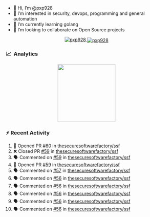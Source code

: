 - 👋  Hi, I’m @pxp928
- 👀  I’m interested in security, devops, programming and general automation
- 🌱  I’m currently learning golang
- 💞️  I’m looking to collaborate on Open Source projects

<p align="center">
  <a href="https://linkedin.com/in/pxp928" target="blank">
    <img src="https://img.shields.io/badge/linkedin-%230077B5.svg?&style=for-the-badge&logo=linkedin&logoColor=white" alt="pxp928" />
  </a>
  <a href="https://twitter.com/pxp928" target="blank">
    <img align="center" src="https://img.shields.io/badge/Twitter-1DA1F2?style=for-the-badge&logo=twitter&logoColor=white" alt="pxp928" />
  </a>
</p>

### 📈 &nbsp;Analytics

<p align="center">
  <a href="https://github.com/pxp928">
    <img height="180em" src="https://github-readme-stats-eight-theta.vercel.app/api?username=pxp928&show_icons=true&theme=radical&include_all_commits=true&count_private=true&line_height=26"/>
    <!---
    <img height="180em" src="https://github-readme-stats-eight-theta.vercel.app/api/top-langs/?username=pxp928&layout=compact&theme=radical&line_height=26"/>
    --->
  </a>
</p>

### :zap: Recent Activity

<!--START_SECTION:activity-->
1. 💪 Opened PR [#60](https://github.com/thesecuresoftwarefactory/ssf/pull/60) in [thesecuresoftwarefactory/ssf](https://github.com/thesecuresoftwarefactory/ssf)
2. ❌ Closed PR [#59](https://github.com/thesecuresoftwarefactory/ssf/pull/59) in [thesecuresoftwarefactory/ssf](https://github.com/thesecuresoftwarefactory/ssf)
3. 🗣 Commented on [#59](https://github.com/thesecuresoftwarefactory/ssf/issues/59) in [thesecuresoftwarefactory/ssf](https://github.com/thesecuresoftwarefactory/ssf)
4. 💪 Opened PR [#59](https://github.com/thesecuresoftwarefactory/ssf/pull/59) in [thesecuresoftwarefactory/ssf](https://github.com/thesecuresoftwarefactory/ssf)
5. 🗣 Commented on [#57](https://github.com/thesecuresoftwarefactory/ssf/issues/57) in [thesecuresoftwarefactory/ssf](https://github.com/thesecuresoftwarefactory/ssf)
6. 🗣 Commented on [#56](https://github.com/thesecuresoftwarefactory/ssf/issues/56) in [thesecuresoftwarefactory/ssf](https://github.com/thesecuresoftwarefactory/ssf)
7. 🗣 Commented on [#56](https://github.com/thesecuresoftwarefactory/ssf/issues/56) in [thesecuresoftwarefactory/ssf](https://github.com/thesecuresoftwarefactory/ssf)
8. 🗣 Commented on [#56](https://github.com/thesecuresoftwarefactory/ssf/issues/56) in [thesecuresoftwarefactory/ssf](https://github.com/thesecuresoftwarefactory/ssf)
9. 🗣 Commented on [#56](https://github.com/thesecuresoftwarefactory/ssf/issues/56) in [thesecuresoftwarefactory/ssf](https://github.com/thesecuresoftwarefactory/ssf)
10. 🗣 Commented on [#56](https://github.com/thesecuresoftwarefactory/ssf/issues/56) in [thesecuresoftwarefactory/ssf](https://github.com/thesecuresoftwarefactory/ssf)
<!--END_SECTION:activity-->

<!---
pxp928/pxp928 is a ✨ special ✨ repository because its `README.md` (this file) appears on your GitHub profile.
You can click the Preview link to take a look at your changes.
--->
